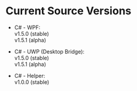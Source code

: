 # Current Source Versions

- C# - WPF:<br>v1.5.0 (stable)<br>v1.5.1 (alpha)

- C# - UWP (Desktop Bridge):<br>v1.5.0 (stable)<br>v1.5.1 (alpha)

- C# - Helper:<br>v1.0.0 (stable)